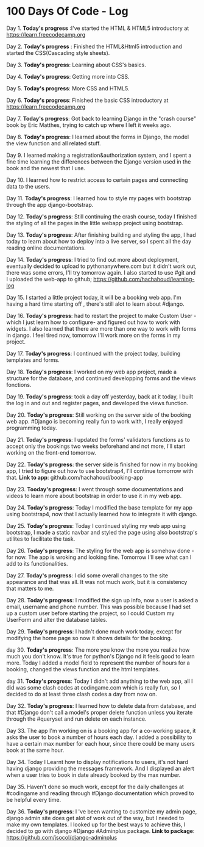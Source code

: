 # 100 Days Of Code - Log
Day 1.
**Today's progress**  :I've started the HTML & HTML5 introductory at https://learn.freecodecamp.org

Day 2.
**Today's progress** : Finished the HTML&Html5 introduction and started the CSS(Cascading style sheets).

Day 3.
**Today's progress**: Learning about CSS's basics.

Day 4.
**Today's progress**: Getting more into CSS.

Day 5.
**Today's progress**: More CSS and HTML5.

Day 6.
**Today's progress**: Finished the basic CSS introductory at https://learn.freecodecamp.org

Day 7.
**Today's progress**: Got back to learning Django in the "crash course" book by Eric Matthes, trying to catch up where I left it weeks ago.

Day 8.
**Today's progress**: I learned about the forms in Django, the model the view function and all related stuff.

Day 9.
I learned making a registration&authorization system, and I spent a fine time learning the differences between the Django version used in the book and the newest that I use.

Day 10.
I learned how to restrict access to certain pages and connecting data to the users.

Day 11.
**Today's progress**: I learned how to style my pages with bootstrap through the app django-bootstrap.

Day 12.
**Today's progress**: Still continuing the crash course, today I finished the styling of all the pages in the little webapp project using bootstrap.

Day 13.
**Today's progress**: After finishing building and styling the app, I had today to learn about how to deploy into a live server, so I spent all the day reading online documentations.

Day 14.
**Today's progress**: I tried to find out more about deployment, eventually decided to upload to pythonanywhere.com but it didn't work out, there was some errors, I'll try tomorrow again.
I also started to use #git and I uploaded the web-app to github; https://github.com/hachahoud/learning-log 

Day 15.
I started a little project today, it will be a booking web app. I'm having a hard time starting off , there's still alot to learn about #django.

Day 16.
**Today's progress**: had to restart the project to make Custom User -which I just learn how to configure- and figured out how to work with widgets. I also learned that there are more than one way to work with forms in django. I feel tired now, tomorrow I'll work more on the forms in my project.

Day 17.
**Today's progress**: I continued with the project today, building templates and forms. 

Day 18.
**Today's progress**: I worked on my web app project, made a structure for the database, and continued developping forms and the views fonctions.

Day 19.
**Today's progress**: took a day off yesterday, back at it today, I built the log in and out and register pages, and developed the views function.

Day 20.
**Today's progress**: Still working on the server side of the booking web app. #Django is becoming really fun to work with, I really enjoyed programming today.

Day 21.
**Today's progress**: I updated the forms' validators functions as to accept only the bookings two weeks beforehand and not more, I'll start working on the front-end tomorrow.

Day 22.
**Today's progress**: the server side is finished for now in my booking app,  I tried to figure out how to use bootstrap4, I'll continue tomorrow with that.
**Link to app**: github.com/hachahoud/booking-app

Day 23.
**Tooday's progress**: I went through some documentations and videos to learn more about bootstrap in order to use it in my web app.

Day 24.
**Today's progress**: Today I modified the base template for my app using bootstrap4, now that I actually learned how to integrate it with django.

Day 25.
**Today's progress**: Today I continued styling my web app using bootstrap, I made a static navbar and styled the page using also bootstrap's utilites to facilitate the task.

Day 26.
**Today's progress**: The styling for the web app is somehow done -for now. The app is wroking and looking fine. Tomorrow I'll see what can I add to its functionalities.

Day 27.
**Today's progress**: I did some overall changes to the site appearance and that was all. It was not much work, but it is consistency that matters to me.

Day 28.
**Today's progress**: I modified the sign up info, now a user is asked a email, username and phone number. This was possible because I had set up a custom user before starting the project, so I could Custom my UserForm and alter the database tables.

Day 29.
**Today's progress**: I hadn't done much work today, except for modifying the home page so now it shows details for the booking.

day 30.
**Today's progress**: The more you know the more you realize how much you don't know. It's true for python's Django nd it feels good to learn more.
Today I added a model field to represent the number of hours for a booking, changed the views function and the html templates.

day 31.
**Today's progress**: Today I didn't add anything to the web app, all I did was some clash codes at codingame.com which is really fun, so I decided to do at least three clash codes a day from now on.

Day 32.
**Today's progress**: I learned how to delete data from database, and that #Django don't call a model's proper delete function unless you iterate through the #queryset and run delete on each instance.

Day 33.
The app I'm working on is a booking app for a co-working space, it asks the user to book a number of hours each day. I added a possibility to have a certain max number for each hour, since there could be many users book at the same hour.

Day 34.
Today I Learnt how to display notifications to users, it's not hard having django providing the messages framework. 
And I displayed an alert when a user tries to book in date already booked by the max number.

Day 35.
Haven't done so much work, except for the daily challenges at #codingame and reading through #Django documentation which proved to be helpful every time.

Day 36.
**Today's progress**: I 've been wanting to customize my admin page, django admin site does get alot of work out of the way, but I needed to make my own templates.
I looked up for the best ways to achieve this, I decided to go with django #Django #Adminplus package.
**Link to package**: https://github.com/jsocol/django-adminplus
